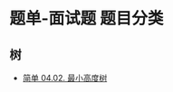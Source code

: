 # 题单-面试题 题目分类

## 树

- [简单 04.02. 最小高度树](1_easy/%E9%9D%A2%E8%AF%95%E9%A2%98%2004.02.%20%E6%9C%80%E5%B0%8F%E9%AB%98%E5%BA%A6%E6%A0%91.py)
